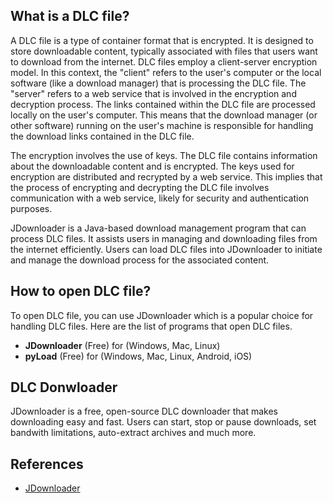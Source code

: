 ## What is a DLC file?

A DLC file is a type of container format that is encrypted. It is designed to store downloadable content, typically associated with files that users want to download from the internet. DLC files employ a client-server encryption model. In this context, the "client" refers to the user's computer or the local software (like a download manager) that is processing the DLC file. The "server" refers to a web service that is involved in the encryption and decryption process. The links contained within the DLC file are processed locally on the user's computer. This means that the download manager (or other software) running on the user's machine is responsible for handling the download links contained in the DLC file.

The encryption involves the use of keys. The DLC file contains information about the downloadable content and is encrypted. The keys used for encryption are distributed and recrypted by a web service. This implies that the process of encrypting and decrypting the DLC file involves communication with a web service, likely for security and authentication purposes.

JDownloader is a Java-based download management program that can process DLC files. It assists users in managing and downloading files from the internet efficiently. Users can load DLC files into JDownloader to initiate and manage the download process for the associated content.

## How to open DLC file?

To open DLC file, you can use JDownloader which is a popular choice for handling DLC files. Here are the list of programs that open DLC files.

- **JDownloader** (Free) for (Windows, Mac, Linux)
- **pyLoad** (Free) for (Windows, Mac, Linux, Android, iOS)

## DLC Donwloader

JDownloader is a free, open-source DLC downloader that makes downloading easy and fast. Users can start, stop or pause downloads, set bandwith limitations, auto-extract archives and much more.

## References
* [JDownloader](https://en.wikipedia.org/wiki/JDownloader)
